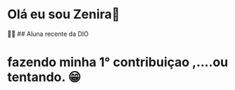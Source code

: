 # Olá eu sou Zenira🧸

📖💕 ## Aluna recente da DIO
# fazendo minha 1° contribuiçao ,....ou tentando. 😁
